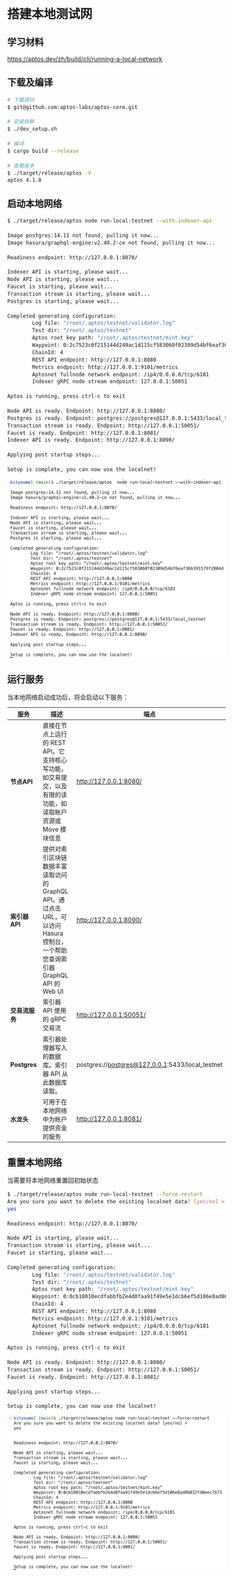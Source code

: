 # 搭建本地测试网

## 学习材料

https://aptos.dev/zh/build/cli/running-a-local-network

## 下载及编译

```bash
# 下载源码
$ git@github.com:aptos-labs/aptos-core.git

# 安装依赖
$ ./dev_setup.sh  
  
# 编译
$ cargo build --release

# 查看版本
$ ./target/release/aptos -V
aptos 4.1.0
```

## 启动本地网络

```bash
$ ./target/release/aptos node run-local-testnet --with-indexer-api

Image postgres:14.11 not found, pulling it now...
Image hasura/graphql-engine:v2.40.2-ce not found, pulling it now...

Readiness endpoint: http://127.0.0.1:8070/

Indexer API is starting, please wait...
Node API is starting, please wait...
Faucet is starting, please wait...
Transaction stream is starting, please wait...
Postgres is starting, please wait...

Completed generating configuration:
        Log file: "/root/.aptos/testnet/validator.log"
        Test dir: "/root/.aptos/testnet"
        Aptos root key path: "/root/.aptos/testnet/mint.key"
        Waypoint: 0:2c7523c0f215144d249ac1d115cf583060f02309d54bf6eaf36b391579f2804d
        ChainId: 4
        REST API endpoint: http://127.0.0.1:8080
        Metrics endpoint: http://127.0.0.1:9101/metrics
        Aptosnet fullnode network endpoint: /ip4/0.0.0.0/tcp/6181
        Indexer gRPC node stream endpoint: 127.0.0.1:50051

Aptos is running, press ctrl-c to exit

Node API is ready. Endpoint: http://127.0.0.1:8080/
Postgres is ready. Endpoint: postgres://postgres@127.0.0.1:5433/local_testnet
Transaction stream is ready. Endpoint: http://127.0.0.1:50051/
Faucet is ready. Endpoint: http://127.0.0.1:8081/
Indexer API is ready. Endpoint: http://127.0.0.1:8090/

Applying post startup steps...

Setup is complete, you can now use the localnet!
```

![image-20240907174826196](images/image-20240907174826196.png)

## 运行服务

当本地网络启动成功后，将会启动以下服务：

| 服务           | 描述                                                         | 端点                                             |
| -------------- | ------------------------------------------------------------ | ------------------------------------------------ |
| **节点API**    | 直接在节点上运行的 REST API。它支持核心写功能，如交易提交，以及有限的读功能，如读取帐户资源或 Move 模块信息 | http://127.0.0.1:8080/                           |
| **索引器API**  | 提供对索引区块链数据丰富读取访问的 GraphQL API。通过点击 URL，可以访问 Hasura 控制台，一个帮助您查询索引器 GraphQL API 的 Web UI | http://127.0.0.1:8090/                           |
| **交易流服务** | 索引器 API 使用的 gRPC 交易流                                | http://127.0.0.1:50051/                          |
| **Postgres**   | 索引器处理器写入的数据库。索引器 API 从此数据库读取。        | postgres://postgres@127.0.0.1:5433/local_testnet |
| **水龙头**     | 可用于在本地网络中为帐户提供资金的服务                       | http://127.0.0.1:8081/                           |

## 重置本地网络

当需要将本地网络重置回初始状态

```bash
$ ./target/release/aptos node run-local-testnet --force-restart
Are you sure you want to delete the existing localnet data? [yes/no] >
yes

Readiness endpoint: http://127.0.0.1:8070/

Node API is starting, please wait...
Transaction stream is starting, please wait...
Faucet is starting, please wait...

Completed generating configuration:
        Log file: "/root/.aptos/testnet/validator.log"
        Test dir: "/root/.aptos/testnet"
        Aptos root key path: "/root/.aptos/testnet/mint.key"
        Waypoint: 0:0cb18010ecdfabbfb2e4d0faa91f49e5e1dcb6ef5d106e8ad86032fd0eec7b73
        ChainId: 4
        REST API endpoint: http://127.0.0.1:8080
        Metrics endpoint: http://127.0.0.1:9101/metrics
        Aptosnet fullnode network endpoint: /ip4/0.0.0.0/tcp/6181
        Indexer gRPC node stream endpoint: 127.0.0.1:50051

Aptos is running, press ctrl-c to exit

Node API is ready. Endpoint: http://127.0.0.1:8080/
Transaction stream is ready. Endpoint: http://127.0.0.1:50051/
Faucet is ready. Endpoint: http://127.0.0.1:8081/

Applying post startup steps...

Setup is complete, you can now use the localnet!
```

![image-20240907180055305](images/image-20240907180055305.png)
